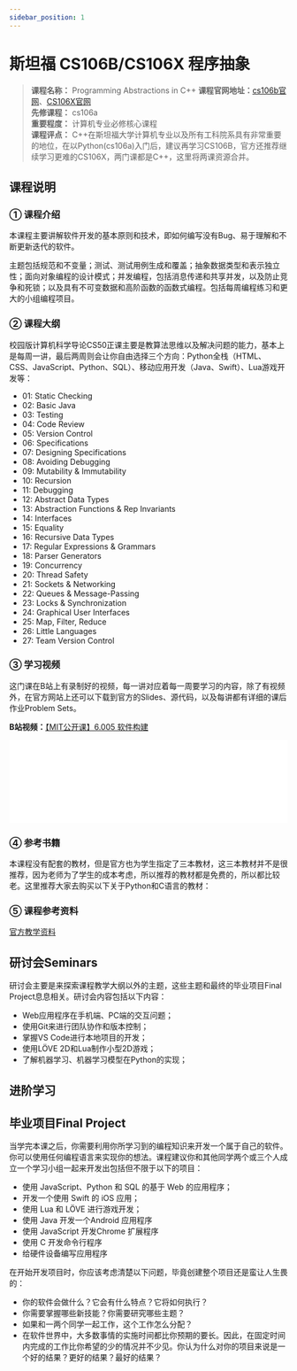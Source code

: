 ```yaml
---
sidebar_position: 1
---
```


# 斯坦福 CS106B/CS106X 程序抽象
 



>**课程名称：** Programming Abstractions in C++ 
**课程官网地址：**[cs106b官网](https://web.stanford.edu/class/cs106b/)、[CS106X官网](https://web.stanford.edu/class/cs106x/)  
**先修课程：** cs106a  
**重要程度：** 计算机专业必修核心课程     
**课程评点：** C++在斯坦福大学计算机专业以及所有工科院系具有非常重要的地位，在以Python(cs106a)入门后，建议再学习CS106B，官方还推荐继续学习更难的CS106X，两门课都是C++，这里将两课资源合并。     

## 课程说明
### ① 课程介绍
本课程主要讲解软件开发的基本原则和技术，即如何编写没有Bug、易于理解和不断更新迭代的软件。

主题包括规范和不变量；测试、测试用例生成和覆盖；抽象数据类型和表示独立性；面向对象编程的设计模式；并发编程，包括消息传递和共享并发，以及防止竞争和死锁；以及具有不可变数据和高阶函数的函数式编程。包括每周编程练习和更大的小组编程项目。

### ② 课程大纲
校园版计算机科学导论CS50正课主要是教算法思维以及解决问题的能力，基本上是每周一讲，最后两周则会让你自由选择三个方向：Python全栈（HTML、CSS、JavaScript、Python、SQL）、移动应用开发（Java、Swift）、Lua游戏开发等：

- 01: Static Checking 
- 02: Basic Java
- 03: Testing
- 04: Code Review
- 05: Version Control
- 06: Specifications
- 07: Designing Specifications
- 08: Avoiding Debugging
- 09: Mutability & Immutability
- 10: Recursion
- 11: Debugging
- 12: Abstract Data Types
- 13: Abstraction Functions & Rep Invariants
- 14: Interfaces
- 15: Equality
- 16: Recursive Data Types
- 17: Regular Expressions & Grammars
- 18: Parser Generators
- 19: Concurrency
- 20: Thread Safety
- 21: Sockets & Networking
- 22: Queues & Message-Passing
- 23: Locks & Synchronization
- 24: Graphical User Interfaces
- 25: Map, Filter, Reduce
- 26: Little Languages
- 27: Team Version Control

### ③ 学习视频
这门课在B站上有录制好的视频，每一讲对应着每一周要学习的内容，除了有视频外，在官方网站上还可以下载到官方的Slides、源代码，以及每讲都有详细的课后作业Problem Sets。

**B站视频：**[【MIT公开课】6.005 软件构建](https://www.bilibili.com/video/BV1Tp4y197XX)

<iframe src="//player.bilibili.com/player.html?aid=967947846&bvid=BV1Tp4y197XX&cid=185712961&page=1" scrolling="no"  frameborder="no" framespacing="0" allowfullscreen="true" width="100%" class="course-video"> </iframe>

### ④ 参考书籍
本课程没有配套的教材，但是官方也为学生指定了三本教材，这三本教材并不是很推荐，因为老师为了学生的成本考虑，所以推荐的教材都是免费的，所以都比较老。这里推荐大家去购买以下关于Python和C语言的教材：

<Book img="https://hackweek-1251009918.cos.ap-shanghai.myqcloud.com/hackway/cs/s29735150.jpeg" url="https://item.jd.com/12323267.html" title="Python编程导论 第2版(图灵出品)"></Book>


### ⑤ 课程参考资料

[官方教学资料](https://ocw.mit.edu/ans7870/6/6.005/s16/)

## 研讨会Seminars
研讨会主要是来探索课程教学大纲以外的主题，这些主题和最终的毕业项目Final Project息息相关。研讨会内容包括以下内容：
- Web应用程序在手机端、PC端的交互问题；
- 使用Git来进行团队协作和版本控制；
- 掌握VS Code进行本地项目的开发；
- 使用LÖVE 2D和Lua制作小型2D游戏；
- 了解机器学习、机器学习模型在Python的实现；




## 进阶学习



## 毕业项目Final Project
当学完本课之后，你需要利用你所学习到的编程知识来开发一个属于自己的软件。你可以使用任何编程语言来实现你的想法。课程建议你和其他同学两个或三个人成立一个学习小组一起来开发出包括但不限于以下的项目：

- 使用 JavaScript、Python 和 SQL 的基于 Web 的应用程序；
- 开发一个使用 Swift 的 iOS 应用；
- 使用 Lua 和 LÖVE 进行游戏开发；
- 使用 Java 开发一个Android 应用程序
- 使用 JavaScript 开发Chrome 扩展程序
- 使用 C 开发命令行程序
- 给硬件设备编写应用程序

在开始开发项目时，你应该考虑清楚以下问题，毕竟创建整个项目还是蛮让人生畏的：
- 你的软件会做什么？它会有什么特点？它将如何执行？
- 你需要掌握哪些新技能？你需要研究哪些主题？
- 如果和一两个同学一起工作，这个工作怎么分配？
- 在软件世界中，大多数事情的实施时间都比你预期的要长。因此，在固定时间内完成的工作比你希望的少的情况并不少见。你认为什么对你的项目来说是一个好的结果？更好的结果？最好的结果？




<Comment></Comment>

